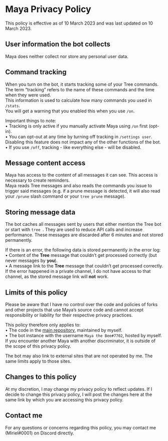# Maya Privacy Policy

This policy is effective as of 10 March 2023 and was last updated on 10 March 2023.  

## User information the bot collects

Maya does neither collect nor store any personal user data.  

## Command tracking

When you turn on the bot, it starts tracking some of your Tree commands. The term “tracking” refers to the name of these commands and the time when they were used.  
This information is used to calculate how many commands you used in `/stats`.  
You will get a warning that you enabled this when you use `/on`.  

Important things to note:  
• Tracking is only active if you manually activate Maya using `/on` first (opt-in).  
• You can opt-out at any time by turning off tracking in `/settings user`. Disabling this feature does not impact any of the other functions of the bot.  
• If you use `/off`, tracking - like everything else - will be disabled.  

## Message content access

Maya has access to the content of all messages it can see. This access is necessary to create reminders.  
Maya reads Tree messages and also reads the commands you issue to trigger said messages (e.g. if a prune message is detected, it will also read your `/prune` slash command or your `tree prune` message).  

## Storing message data

The bot caches all messages sent by users that either mention the Tree bot or start with `tree `. They are used to reduce API calls and increase performance. These messages are discarded after 6 minutes and not stored permanently.  

If there is an error, the following data is stored permanently in the error log:  
• Content of the **Tree** message that couldn’t get processed correctly (but never messages by **you**).  
• A message link to the **Tree** message that couldn’t get processed correctly. If the error happened in a private channel, I do not have access to that channel, as the stored message link will **not** work.  

## Limits of this policy

Please be aware that I have no control over the code and policies of forks and other projects that use Maya’s source code and cannot accept responsibility or liability for their respective privacy practices.  

This policy therefore only applies to:  
• The code in the [main repository](https://github.com/Miriel-py/Maya-the-Bee), maintained by myself.  
• The bot instance with the username `Maya the Bee#7702`, hosted by myself. If you encounter another Maya with another discriminator, it is outside of the scope of this privacy policy.  

The bot may also link to external sites that are not operated by me. The same limits apply to those sites.  

## Changes to this policy

At my discretion, I may change my privacy policy to reflect updates. If I decide to change this privacy policy, I will post the changes here at the same link by which you are accessing this privacy policy.  

## Contact me

For any questions or concerns regarding this policy, you may contact me (Miriel#0001) on Discord directly.  
